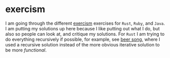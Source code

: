 # exercism
I am going through the different [exercism](http://exercism.io/) exercises for `Rust`, `Ruby`, and `Java`. I am putting my solutions up here because I like putting out what I do, but also so people can look at, and critique my solutions. For `Rust` I am trying to do everything recursively if possible, for example, see [beer song](rust/beer-song/src/lib.rs), where I used a recursive solution instead of the more obvious iterative solution to be more <em>functional</em>.
